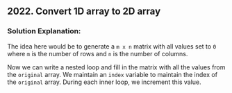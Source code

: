 ## 2022. Convert 1D array to 2D array

### Solution Explanation:

The idea here would be to generate a `m x n` matrix with all values set to `0` where `m` is the number of rows and `n` 
is the number of columns.

Now we can write a nested loop and fill in the matrix with all the values from the `original` array. We maintain an 
`index` variable to maintain the index of the `original` array. During each inner 
loop, we increment this value.
